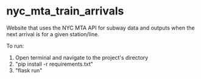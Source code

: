 # nyc_mta_train_arrivals
Website that uses the NYC MTA API for subway data and outputs when the next arrival is for a given station/line.

To run:
1. Open terminal and navigate to the project's directory
2. "pip install -r requirements.txt"
3. "flask run"
